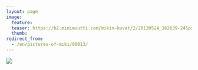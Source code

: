 ```yaml
---
layout: page
image:
  feature:
  teaser: https://b2.minimuutti.com/mikin-kuvat/2/20130524_162639-245px (2).jpg
  thumb:
redirect_from:
  - /en/pictures-of-miki/00013/
---
```


![](https://b2.minimuutti.com/mikin-kuvat/2/20130524_162639-800px.jpg)
